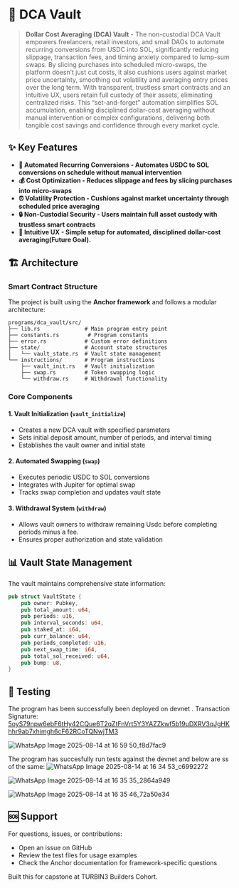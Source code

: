 # 🚀 DCA Vault 

> **Dollar Cost Averaging (DCA) Vault** - The non-custodial DCA Vault empowers freelancers, retail investors, and
small DAOs to automate recurring conversions from USDC into SOL,
significantly reducing slippage, transaction fees, and timing anxiety
compared to lump-sum swaps. By slicing purchases into scheduled
micro-swaps, the platform doesn’t just cut costs, it also cushions users against
market price uncertainty, smoothing out volatility and averaging entry prices
over the long term. With transparent, trustless smart contracts and an intuitive
UX, users retain full custody of their assets, eliminating centralized risks.
This “set-and-forget” automation simplifies SOL accumulation, enabling
disciplined dollar-cost averaging without manual intervention or complex
configurations, delivering both tangible cost savings and confidence through
every market cycle.

## ✨ Key Features
- **🔄 Automated Recurring Conversions - Automates USDC to SOL conversions on schedule without manual intervention**
- **💰 Cost Optimization - Reduces slippage and fees by slicing purchases into micro-swaps**
- **⏰ Volatility Protection - Cushions against market uncertainty through scheduled price averaging**
- **🔒 Non-Custodial Security - Users maintain full asset custody with trustless smart contracts**
- **📱 Intuitive UX - Simple setup for automated, disciplined dollar-cost averaging(Future Goal).**

## 🏗️ Architecture
### Smart Contract Structure
The project is built using the **Anchor framework** and follows a modular architecture:
```
programs/dca_vault/src/
├── lib.rs              # Main program entry point
├── constants.rs         # Program constants
├── error.rs            # Custom error definitions
├── state/              # Account state structures
│   └── vault_state.rs  # Vault state management
└── instructions/       # Program instructions
    ├── vault_init.rs   # Vault initialization
    ├── swap.rs         # Token swapping logic
    └── withdraw.rs     # Withdrawal functionality
```

### Core Components

#### 1. **Vault Initialization** (`vault_initialize`)
- Creates a new DCA vault with specified parameters
- Sets initial deposit amount, number of periods, and interval timing
- Establishes the vault owner and initial state

#### 2. **Automated Swapping** (`swap`)
- Executes periodic USDC to SOL conversions
- Integrates with Jupiter for optimal swap 
- Tracks swap completion and updates vault state

#### 3. **Withdrawal System** (`withdraw`)
- Allows vault owners to withdraw remaining Usdc before completing periods minus a fee.
- Ensures proper authorization and state validation

## 📊 Vault State Management
The vault maintains comprehensive state information:
```rust
pub struct VaultState {
    pub owner: Pubkey,
    pub total_amount: u64,
    pub periods: u16,
    pub interval_seconds: u64,
    pub staked_at: i64,
    pub curr_balance: u64,
    pub periods_completed: u16,
    pub next_swap_time: i64,
    pub total_sol_received: u64,
    pub bump: u8,
}
```

## 🧪 Testing
The program has been successfully been deployed on devnet . Transaction Signature: [5oyS79npw6ebF6tHy42CQue6T2qZtFnVrt5Y3YAZZkwf5b19uDXRV3qJgHKhhr9ab7xhimgh6cF62RCoTQNwjTM3](https://solscan.io/tx/5oyS79npw6ebF6tHy42CQue6T2qZtFnVrt5Y3YAZZkwf5b19uDXRV3qJgHKhhr9ab7xhimgh6cF62RCoTQNwjTM3?cluster=devnet)

![WhatsApp Image 2025-08-14 at 16 59 50_f8d7fac9](https://github.com/user-attachments/assets/780e4a06-3895-4099-9733-cfbc2bbcffb0)

The program has succesfully run tests against the devnet and below are ss of the same:
![WhatsApp Image 2025-08-14 at 16 34 53_c6992272](https://github.com/user-attachments/assets/ef0418c1-41be-412d-b5f3-0be3d65bceab)

![WhatsApp Image 2025-08-14 at 16 35 35_2864a949](https://github.com/user-attachments/assets/80c21499-7f46-49aa-8210-e396d2cfe6d7)

![WhatsApp Image 2025-08-14 at 16 35 46_72a50e34](https://github.com/user-attachments/assets/c610461a-adeb-4bbc-9eb2-a540d3a6ab0d)

## 🆘 Support

For questions, issues, or contributions:
- Open an issue on GitHub
- Review the test files for usage examples
- Check the Anchor documentation for framework-specific questions
  

Built this for capstone at TURBIN3 Builders Cohort.
